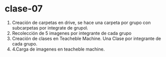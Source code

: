 # clase-07
1. Creación de carpetas en drive, se hace una carpeta por grupo con subcarpetas por integrate de grupo\
2. Recolección de 5 imagenes por integrante de cada grupo
3. Creación de clases en Teacheble Machine. Una Clase por integrante de cada grupo.
4. 4.Carga de imagenes en teacheble machine.
